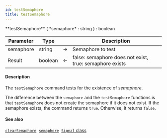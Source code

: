```yaml
---
id: testSemaphore
title: testSemaphore
---
```


<!-- REF #_command_.testSemaphore.Syntax -->**testSemaphore** ( *semaphore* : string ) : boolean<!-- END REF -->


<!-- REF #_command_.testSemaphore.Params -->
|Parameter|Type||Description|
|---------|--- |:---:|------|
|semaphore|string|&#8594;|Semaphore to test|
|Result|boolean|&#8592;|false: semaphore does not exist, true: semaphore exists|
<!-- END REF -->

#### Description

The `testSemaphore` command <!-- REF #_command_.testSemaphore.Summary -->tests for the existence of *semaphore*<!-- END REF -->.

The difference between the `semaphore` and the `testSemaphore` functions is that `testSemaphore` does not create the semaphore if it does not exist. If the semaphore exists, the command returns `true`. Otherwise, it returns `false`.


#### See also

[`clearSemaphore`](clearSemaphore.md)&nbsp; 
[`semaphore`](semaphore.md)&nbsp; 
[`Signal` class](../SignalClass.md)
